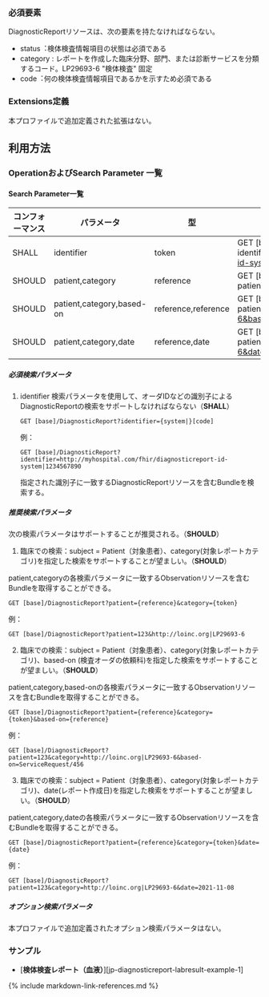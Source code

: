 ### 必須要素
DiagnosticReportリソースは、次の要素を持たなければならない。

 - status︓検体検査情報項目の状態は必須である
 - category : レポートを作成した臨床分野、部門、または診断サービスを分類するコード。LP29693-6 "検体検査" 固定
 - code︓何の検体検査情報項目であるかを示すため必須である


### Extensions定義

 本プロファイルで追加定義された拡張はない。

## 利用方法

### OperationおよびSearch Parameter 一覧
#### Search Parameter一覧

| コンフォーマンス | パラメータ    | 型     | 例                                                           |
| ---------------- | ------------- | ------ | ------------------------------------------------------------ |
| SHALL | identifier | token  |GET [base]/DiagnosticReport?identifier=http://myhospital.com/fhir/diagnosticreport-id-system\|1234567890 |
| SHOULD | patient,category | reference  | GET [base]/DiagnosticReport?patient=123&category=http://loinc.org\|LP29693-6 |
| SHOULD | patient,category,based-on | reference,reference  | GET [base]/DiagnosticReport?patient=123&category=http://loinc.org\|LP29693-6&based-on=ServiceRequest/456 |
| SHOULD | patient,category,date | reference,date  | GET [base]/Observation?patient=123&category=http://loinc.org\|LP29693-6&date=le2020-12-31 |

##### 必須検索パラメータ

1. identifier 検索パラメータを使用して、オーダIDなどの識別子によるDiagnosticReportの検索をサポートしなければならない（**SHALL**）

   ```
   GET [base]/DiagnosticReport?identifier={system|}[code]
   ```

   例：

   ```
   GET [base]/DiagnosticReport?identifier=http://myhospital.com/fhir/diagnosticreport-id-system|1234567890
   ```

   指定された識別子に一致するDiagnosticReportリソースを含むBundleを検索する。


##### 推奨検索パラメータ

次の検索パラメータはサポートすることが推奨される。（**SHOULD**）

1. 臨床での検索：subject = Patient（対象患者）、category(対象レポートカテゴリ)を指定した検索をサポートすることが望ましい。（**SHOULD**）

patient,categoryの各検索パラメータに一致するObservationリソースを含むBundleを取得することができる。

   ```
   GET [base]/DiagnosticReport?patient={reference}&category={token}
   ```

   例：

   ```
   GET [base]/DiagnosticReport?patient=123&http://loinc.org|LP29693-6
   ```

2. 臨床での検索：subject = Patient（対象患者）、category(対象レポートカテゴリ)、based-on (検査オーダの依頼科)を指定した検索をサポートすることが望ましい。（**SHOULD**）

patient,category,based-onの各検索パラメータに一致するObservationリソースを含むBundleを取得することができる。

   ```
   GET [base]/DiagnosticReport?patient={reference}&category={token}&based-on={reference}
   ```

   例：

   ```
   GET [base]/DiagnosticReport?patient=123&category=http://loinc.org|LP29693-6&based-on=ServiceRequest/456
   ```

3. 臨床での検索：subject = Patient（対象患者）、category(対象レポートカテゴリ)、date(レポート作成日)を指定した検索をサポートすることが望ましい。（**SHOULD**）

patient,category,dateの各検索パラメータに一致するObservationリソースを含むBundleを取得することができる。

   ```
   GET [base]/DiagnosticReport?patient={reference}&category={token}&date={date}
   ```

   例：

   ```
   GET [base]/DiagnosticReport?patient=123&category=http://loinc.org|LP29693-6&date=2021-11-08
   ```

##### オプション検索パラメータ

 本プロファイルで追加定義されたオプション検索パラメータはない。

### サンプル

* [**検体検査レポート（血液）**][jp-diagnosticreport-labresult-example-1]

{% include markdown-link-references.md %}